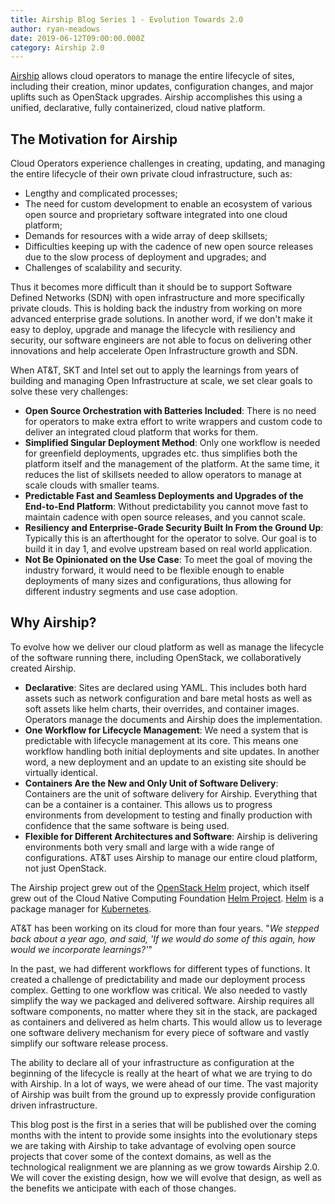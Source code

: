 ```yaml
---
title: Airship Blog Series 1 - Evolution Towards 2.0
author: ryan-meadows
date: 2019-06-12T09:00:00.000Z
category: Airship 2.0
---
```


[Airship](https://www.airshipit.org/) allows cloud operators to manage the entire lifecycle of sites, including their creation, minor updates, configuration changes, and major uplifts such as OpenStack upgrades. Airship accomplishes this using a unified, declarative, fully containerized, cloud native platform.<!-- more -->

## **The Motivation for Airship**

Cloud Operators experience challenges in creating, updating, and managing the entire lifecycle of their own private cloud infrastructure, such as:

- Lengthy and complicated processes;
- The need for custom development to enable an ecosystem of various open source and proprietary software integrated into one cloud platform;
- Demands for resources with a wide array of deep skillsets;
- Difficulties keeping up with the cadence of new open source releases due to the slow process of deployment and upgrades; and
- Challenges of scalability and security.



Thus it becomes more difficult than it should be to support Software Defined Networks (SDN) with open infrastructure and more specifically private clouds. This is holding back the industry from working on more advanced enterprise grade solutions. In another word, if we don't make it easy to deploy, upgrade and manage the lifecycle with resiliency and security, our software engineers are not able to focus on delivering other innovations and help accelerate Open Infrastructure growth and SDN.

When AT&T, SKT and Intel set out to apply the learnings from years of building and managing Open Infrastructure at scale, we set clear goals to solve these very challenges:

- **Open Source Orchestration with Batteries Included**: There is no need for operators to make extra effort to write wrappers and custom code to deliver an integrated cloud platform that works for them.
- **Simplified Singular Deployment Method**: Only one workflow is needed for greenfield deployments, upgrades etc. thus simplifies both the platform itself and the management of the platform. At the same time, it reduces the list of skillsets needed to allow operators to manage at scale clouds with smaller teams.
- **Predictable Fast and Seamless Deployments and Upgrades of the End-to-End Platform**: Without predictability you cannot move fast to maintain cadence with open source releases, and you cannot scale.
- **Resiliency and Enterprise-Grade Security Built In From the Ground Up**: Typically this is an afterthought for the operator to solve. Our goal is to build it in day 1, and evolve upstream based on real world application.
- **Not Be Opinionated on the Use Case**: To meet the goal of moving the industry forward, it would need to be flexible enough to enable deployments of many sizes and configurations, thus allowing for different industry segments and use case adoption.



## **Why Airship?**

To evolve how we deliver our cloud platform as well as manage the lifecycle of the software running there, including OpenStack, we collaboratively created Airship.

- **Declarative**: Sites are declared using YAML. This includes both hard assets such as network configuration and bare metal hosts as well as soft assets like helm charts, their overrides, and container images. Operators manage the documents and Airship does the implementation.
- **One Workflow for Lifecycle Management**: We need a system that is predictable with lifecycle management at its core. This means one workflow handling both initial deployments and site updates. In another word, a new deployment and an update to an existing site should be virtually identical.
-  **Containers Are the New and Only Unit of Software Delivery**: Containers are the unit of software delivery for Airship. Everything that can be a container is a container. This allows us to progress environments from development to testing and finally production with confidence that the same software is being used.
- **Flexible for Different Architectures and Software**: Airship is delivering environments both very small and large with a wide range of configurations. AT&T uses Airship to manage our entire cloud platform, not just OpenStack.



The Airship project grew out of the [OpenStack Helm](https://docs.openstack.org/openstack-helm/latest/readme.html) project, which itself grew out of the Cloud Native Computing Foundation [Helm Project](https://www.linux.com/blog/event/kubecon/2018/4/put-wind-your-deployments-kubernetes-and-helm). [Helm](https://helm.sh/) is a package manager for [Kubernetes](https://www.sdxcentral.com/articles/news/aws-plan-battle-google-using-kubernetes/2017/07/).

AT&T has been working on its cloud for more than four years. "*We stepped back about a year ago, and said, 'If we would do some of this again, how would we incorporate learnings?'*"

In the past, we had different workflows for different types of functions. It created a challenge of predictability and made our deployment process complex. Getting to one workflow was critical. We also needed to vastly simplify the way we packaged and delivered software. Airship requires all software components, no matter where they sit in the stack, are packaged as containers and delivered as helm charts. This would allow us to leverage one software delivery mechanism for every piece of software and vastly simplify our software release process. 

The ability to declare all of your infrastructure as configuration at the beginning of the lifecycle is really at the heart of what we are trying to do with Airship. In a lot of ways, we were ahead of our time. The vast majority of Airship was built from the ground up to expressly provide configuration driven infrastructure.

This blog post is the first in a series that will be published over the coming months with the intent to provide some insights into the evolutionary steps we are taking with Airship to take advantage of evolving open source projects that cover some of the context domains, as well as the technological realignment we are planning as we grow towards Airship 2.0. We will cover the existing design, how we will evolve that design, as well as the benefits we anticipate with each of those changes.
